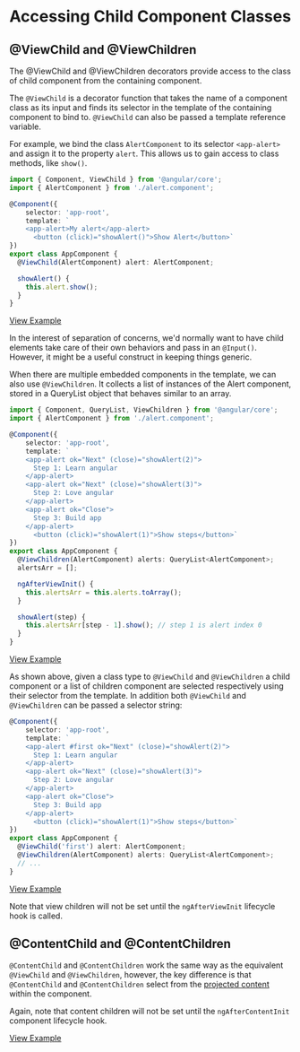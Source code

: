  # Accessing Child Component Classes #

 ## @ViewChild and @ViewChildren ##

The @ViewChild and @ViewChildren decorators provide access to the class of child component from the containing component.

The `@ViewChild` is a decorator function that takes the name of a component class as its input and finds its selector in the template of the containing component to bind to. `@ViewChild` can also be passed a template reference variable.

For example, we bind the class `AlertComponent` to its selector `<app-alert>` and assign it to the property `alert`. This allows us to gain access to class methods, like `show()`.

```typescript
import { Component, ViewChild } from '@angular/core';
import { AlertComponent } from './alert.component';

@Component({
	selector: 'app-root',
	template: `
    <app-alert>My alert</app-alert>
	  <button (click)="showAlert()">Show Alert</button>`
})
export class AppComponent {
  @ViewChild(AlertComponent) alert: AlertComponent;

  showAlert() {
    this.alert.show();
  }
}
```
[View Example](http://plnkr.co/edit/NEeEPfkHsYBbVuuAxz5z?p=preview)

In the interest of separation of concerns, we'd normally want to have child elements take care of their own behaviors and pass in an `@Input()`. However, it might be a useful construct in keeping things generic.

When there are multiple embedded components in the template, we can also use `@ViewChildren`. It collects a list of instances of the Alert component, stored in a QueryList object that behaves similar to an array.

```typescript
import { Component, QueryList, ViewChildren } from '@angular/core';
import { AlertComponent } from './alert.component';

@Component({
	selector: 'app-root',
	template: `
    <app-alert ok="Next" (close)="showAlert(2)">
      Step 1: Learn angular
    </app-alert>
    <app-alert ok="Next" (close)="showAlert(3)">
      Step 2: Love angular
    </app-alert>
    <app-alert ok="Close">
      Step 3: Build app
    </app-alert>
	  <button (click)="showAlert(1)">Show steps</button>`
})
export class AppComponent {
  @ViewChildren(AlertComponent) alerts: QueryList<AlertComponent>;
  alertsArr = [];

  ngAfterViewInit() {
    this.alertsArr = this.alerts.toArray();
  }

  showAlert(step) {
    this.alertsArr[step - 1].show(); // step 1 is alert index 0
  }
}
```
[View Example](http://plnkr.co/edit/zPtb3ZJLx7CWJa7RptxZ?p=preview)

As shown above, given a class type to `@ViewChild` and `@ViewChildren` a child component or a list of children component are selected respectively using their selector from the template. In addition both `@ViewChild` and `@ViewChildren` can be passed a selector string:

```typescript
@Component({
	selector: 'app-root',
	template: `
    <app-alert #first ok="Next" (close)="showAlert(2)">
      Step 1: Learn angular
    </app-alert>
    <app-alert ok="Next" (close)="showAlert(3)">
      Step 2: Love angular
    </app-alert>
    <app-alert ok="Close">
      Step 3: Build app
    </app-alert>
	  <button (click)="showAlert(1)">Show steps</button>`
})
export class AppComponent {
  @ViewChild('first') alert: AlertComponent;
  @ViewChildren(AlertComponent) alerts: QueryList<AlertComponent>;
  // ...
}
```
[View Example](http://plnkr.co/edit/EnOxkmJy7Y1LIPN4wUKc?p=preview)

Note that view children will not be set until the `ngAfterViewInit` lifecycle hook is called.


## @ContentChild and @ContentChildren ##

`@ContentChild` and `@ContentChildren` work the same way as the equivalent `@ViewChild` and `@ViewChildren`, however, the key difference is that `@ContentChild` and `@ContentChildren` select from the [projected content](/handout/components/projection.md) within the component.

Again, note that content children will not be set until the `ngAfterContentInit` component lifecycle hook.

[View Example](http://plnkr.co/edit/SkX3kkAA4uprtwfjDZ6y?p=preview)
